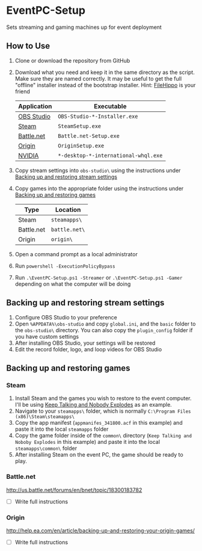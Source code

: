 ﻿# EventPC-Setup
Sets streaming and gaming machines up for event deployment

## How to Use
1. Clone or download the repository from GitHub
2. Download what you need and keep it in the same directory as the script.  Make sure they are named correctly. It may be useful to get the full "offline" installer instead of the bootstrap installer.  Hint: [FileHippo](https://filehippo.com/) is your friend

    Application|Executable
    ---|---
    [OBS Studio](https://obsproject.com/)|`OBS-Studio-*-Installer.exe`
    [Steam](https://steampowered.com/)|`SteamSetup.exe`
    [Battle.net](https://battle.net/)|`Battle.net-Setup.exe`
    [Origin](https://origin.com/)|`OriginSetup.exe`
    [NVIDIA](https://nvidia.com/)|`*-desktop-*-international-whql.exe`

3. Copy stream settings into `obs-studio\` using the instructions under [Backing up and restoring stream settings](#backing-up-and-restoring-stream-settings)
4. Copy games into the appropriate folder using the instructions under [Backing up and restoring games](#backing-up-and-restoring-games)

     Type|Location
     ---|---
     Steam|`steamapps\`
     Battle.net|`battle.net\`
     Origin|`origin\`

5. Open a command prompt as a local administrator
6. Run `powershell -ExecutionPolicyBypass`
7. Run `.\EventPC-Setup.ps1 -Streamer` or `.\EventPC-Setup.ps1 -Gamer` depending on what the computer will be doing

## Backing up and restoring stream settings
1. Configure OBS Studio to your preference
2. Open `%APPDATA%\obs-studio` and copy `global.ini`, and the `basic` folder to the `obs-studio\` directory.  You can also copy the `plugin_config` folder if you have custom settings
3. After installing OBS Studio, your settings will be restored
4. Edit the record folder, logo, and loop videos for OBS Studio

## Backing up and restoring games
### Steam
1. Install Steam and the games you wish to restore to the event computer. I'll be using [Keep Talking and Nobody Explodes](http://www.keeptalkinggame.com/) as an example.
2. Navigate to your `steamapps\` folder, which is normally `C:\Program Files (x86)\Steam\steamapps\`
3. Copy the app manifest (`appmanifes_341800.acf` in this example) and paste it into the local `steamapps` folder
4. Copy the game folder inside of the `common\` directory (`Keep Talking and Noboby Explodes` in this example) and paste it into the local `steamapps\common\` folder
5. After installing Steam on the event PC, the game should be ready to play.

### Battle.net
http://us.battle.net/forums/en/bnet/topic/18300183782

- [ ] Write full instructions

### Origin
http://help.ea.com/en/article/backing-up-and-restoring-your-origin-games/

- [ ] Write full instructions
